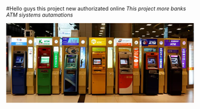 #Hello guys this project new authorizated online
_This project more banks ATM siystems autamations_

![This pictures our project information](img.png)